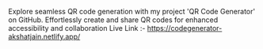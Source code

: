 Explore seamless QR code generation with my project 'QR Code Generator' on GitHub. Effortlessly create and share QR codes for enhanced accessibility and collaboration
Live Link :- https://codegenerator-akshatjain.netlify.app/
